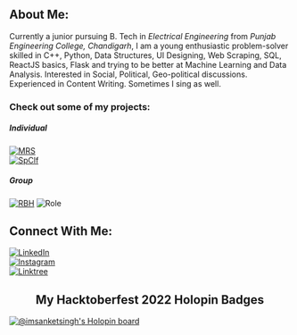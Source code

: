 ## About Me:
Currently a junior pursuing B. Tech in *Electrical Engineering* from *Punjab Engineering College, Chandigarh*, I am a young enthusiastic problem-solver skilled in C++, Python, Data Structures, UI Designing, Web Scraping, SQL, ReactJS basics, Flask and trying to be better at Machine Learning and Data Analysis. Interested in Social, Political, Geo-political discussions. Experienced in Content Writing. Sometimes I sing as well.

### Check out some of my projects:
##### Individual
[![MRS][MRS-shield]][MRS_url]
<br>
[![SpClf][SpClf-shield]][SpClf_url]

##### Group
[![RBH][RBH-shield]][RBH_url]
![Role][Void-shield]




## Connect With Me:
[![LinkedIn][linkedin-shield]][linkedin_url]
<br>
[![Instagram][instagram-shield]][instagram_url]
<br>
[![Linktree][linktree-shield]][linktree_url]




<div align="center">
  <h2>My Hacktoberfest 2022 Holopin Badges</h2>
</div>

[![@imsanketsingh's Holopin board](https://holopin.me/imsanketsingh)](https://holopin.io/@imsanketsingh)





<!-- Links-->

[linkedin-shield]: https://img.shields.io/static/v1?label=&message=LinkedIn&color=black&style=for-the-badge&logo=linkedin
[instagram-shield]: https://img.shields.io/static/v1?label=&message=Instagram&color=black&style=for-the-badge&logo=instagram
[linktree-shield]: https://img.shields.io/static/v1?label=&message=Linktree&color=black&style=for-the-badge&logo=linktree
[MRS-shield]: https://img.shields.io/badge/Movie%20Recommendation%20System-MRS-brightgreen
[SpClf-shield]: https://img.shields.io/badge/Spam%20Email%20Classifier-SEC-brightgreen
[RBH-shield]: https://img.shields.io/badge/A%20Digital%20Banking%20Platform-RBH-brightgreen
[Void-shield]: https://img.shields.io/badge/Role:%20UI%20Designer%20-9cf

[linkedin_url]: https://www.linkedin.com/in/sanket-kumar-singh-b698191b8/
[instagram_url]: https://www.instagram.com/imsanketsingh
[linktree_url]: https://www.linktree.com/imsanketsingh
[MRS_url]: https://imsanketsingh-movie-recommendation-system-app-ebpa2f.streamlitapp.com
[SpClf_url]: https://smsspamdetect-sanketkumarsingh.herokuapp.com
[RBH_url]: https://github.com/imsanketsingh/NeoBank_RBH-Bank

